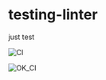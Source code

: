 # testing-linter
just test

![CI](https://github.com/skube/testing-linter/workflows/CI/badge.svg)


![OK_CI](https://github.com/skube/testing-linter/workflows/OK_CI/badge.svg)
